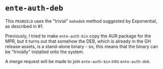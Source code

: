 # `ente-auth-deb`

This `PKGBUILD` uses the "trivial" `makedeb` method suggested by Exponential, as
described in #1.

Previously, I tried to make `ente-auth-bin` copy the AUR package for the MPR,
but it turns out that somehow the DEB, which is already in the GH release
assets, is a stand-alone binary - so, this means that the binary can be
"trivially" installed onto the system.

A merge request will be made to join `ente-auth-bin` into `ente-auth-deb`.

